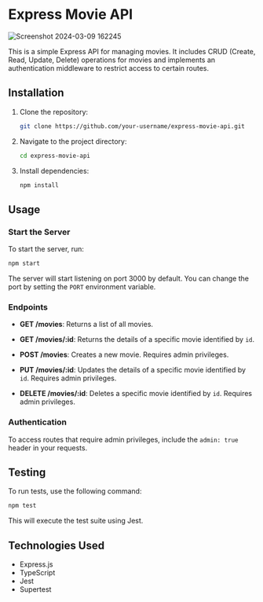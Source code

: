 # Express Movie API

![Screenshot 2024-03-09 162245](https://github.com/Abhi5647/DAZN_Assignment/assets/109646207/6e42e24c-a914-4354-8817-cfe2ce675256)

This is a simple Express API for managing movies. It includes CRUD (Create, Read, Update, Delete) operations for movies and implements an authentication middleware to restrict access to certain routes.

## Installation

1. Clone the repository:

    ```bash
    git clone https://github.com/your-username/express-movie-api.git
    ```

2. Navigate to the project directory:

    ```bash
    cd express-movie-api
    ```

3. Install dependencies:

    ```bash
    npm install
    ```

## Usage

### Start the Server

To start the server, run:

```bash
npm start
```

The server will start listening on port 3000 by default. You can change the port by setting the `PORT` environment variable.

### Endpoints

- **GET /movies**: Returns a list of all movies.
  
- **GET /movies/:id**: Returns the details of a specific movie identified by `id`.
  
- **POST /movies**: Creates a new movie. Requires admin privileges.
  
- **PUT /movies/:id**: Updates the details of a specific movie identified by `id`. Requires admin privileges.
  
- **DELETE /movies/:id**: Deletes a specific movie identified by `id`. Requires admin privileges.

### Authentication

To access routes that require admin privileges, include the `admin: true` header in your requests.

## Testing

To run tests, use the following command:

```bash
npm test
```

This will execute the test suite using Jest.

## Technologies Used

- Express.js
- TypeScript
- Jest
- Supertest

